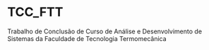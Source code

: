TCC_FTT
=======

Trabalho de Conclusão de Curso de Análise e Desenvolvimento de Sistemas da Faculdade de Tecnologia Termomecânica
